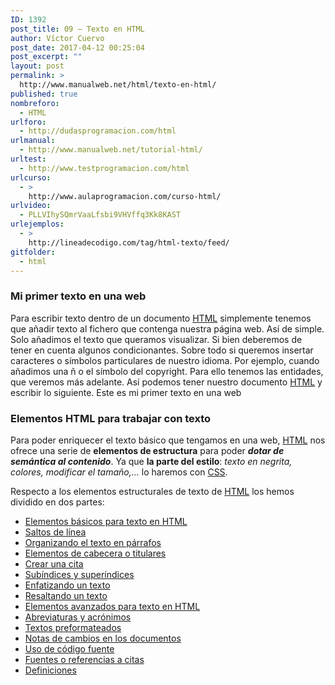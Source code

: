 ```yaml
---
ID: 1392
post_title: 09 – Texto en HTML
author: Víctor Cuervo
post_date: 2017-04-12 00:25:04
post_excerpt: ""
layout: post
permalink: >
  http://www.manualweb.net/html/texto-en-html/
published: true
nombreforo:
  - HTML
urlforo:
  - http://dudasprogramacion.com/html
urlmanual:
  - http://www.manualweb.net/tutorial-html/
urltest:
  - http://www.testprogramacion.com/html
urlcurso:
  - >
    http://www.aulaprogramacion.com/curso-html/
urlvideo:
  - PLLVIhySQmrVaaLfsbi9VHVffq3Kk8KAST
urlejemplos:
  - >
    http://lineadecodigo.com/tag/html-texto/feed/
gitfolder:
  - html
---
```

### Mi primer texto en una web

<span style="font-weight: 400">Para escribir texto dentro de un documento </span>[<span style="font-weight: 400">HTML</span>][1]<span style="font-weight: 400"> simplemente tenemos que añadir texto al fichero que contenga nuestra página web. Así de simple. Solo añadimos el texto que queramos visualizar.</span> <span style="font-weight: 400">Si bien deberemos de tener en cuenta algunos condicionantes. Sobre todo si queremos insertar caracteres o símbolos particulares de nuestro idioma. Por ejemplo, cuando añadimos una ñ o el símbolo del copyright. Para ello tenemos las entidades, que veremos más adelante.</span> <span style="font-weight: 400">Así podemos tener nuestro documento </span>[<span style="font-weight: 400">HTML</span>][1]<span style="font-weight: 400"> y escribir lo siguiente.</span> Este es mi primer texto en una web

### Elementos HTML para trabajar con texto

Para poder enriquecer el texto básico que tengamos en una web, [<span style="font-weight: 400">HTML</span>][1] nos ofrece una serie de **elementos de estructura** para poder ***dotar de semántica al contenido***. Ya que **la parte del estilo**: *texto en negrita, colores, modificar el tamaño,...* lo haremos con [CSS][2].

Respecto a los elementos estructurales de texto de [<span style="font-weight: 400">HTML</span>][1] los hemos dividido en dos partes:

*   [Elementos básicos para texto en HTML][3]
*   [Saltos de línea][4]
*   [Organizando el texto en párrafos][5]
*   [Elementos de cabecera o titulares][6]
*   [Crear una cita][7]
*   [Subíndices y superíndices][8]
*   [Enfatizando un texto][9]
*   [Resaltando un texto][10]
*   [Elementos avanzados para texto en HTML][11]
*   [Abreviaturas y acrónimos][12]
*   [Textos preformateados][13]
*   [Notas de cambios en los documentos][14]
*   [Uso de código fuente][15]
*   [Fuentes o referencias a citas][16]
*   [Definiciones][17]

 [1]: http://www.manualweb.net/tutorial-html/
 [2]: http://www.manualweb.net/tutorial-css/
 [3]: http://www.manualweb.net/html/texto-basico-html/
 [4]: http://www.manualweb.net/html/texto-basico-html/#br
 [5]: http://www.manualweb.net/html/texto-basico-html/#p
 [6]: http://www.manualweb.net/html/texto-basico-html/#hx
 [7]: http://www.manualweb.net/html/texto-basico-html/#cite
 [8]: http://www.manualweb.net/html/texto-basico-html/#subsup
 [9]: http://www.manualweb.net/html/texto-basico-html/#em
 [10]: http://www.manualweb.net/html/texto-basico-html/#strong
 [11]: http://www.manualweb.net/html/texto-avanzado-html/
 [12]: http://www.manualweb.net/html/texto-avanzado-html/#abbr
 [13]: http://www.manualweb.net/html/texto-avanzado-html/#pre
 [14]: http://www.manualweb.net/html/texto-avanzado-html/#insdel
 [15]: http://www.manualweb.net/html/texto-avanzado-html/#codigo
 [16]: http://www.manualweb.net/html/texto-avanzado-html/#cite
 [17]: http://www.manualweb.net/html/texto-avanzado-html/#dfn